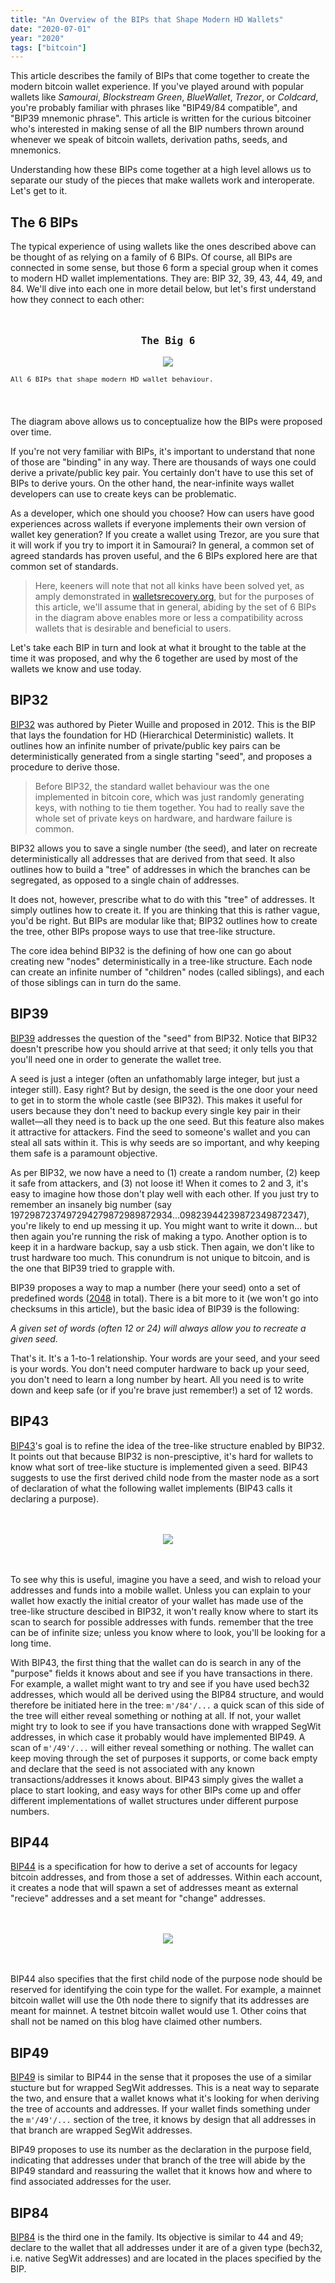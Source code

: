 ```yaml
---
title: "An Overview of the BIPs that Shape Modern HD Wallets"
date: "2020-07-01"
year: "2020"
tags: ["bitcoin"]
---
```


This article describes the family of BIPs that come together to create the modern bitcoin wallet experience. If you've played around with popular wallets like _Samourai_, _Blockstream Green_, _BlueWallet_, _Trezor_, or _Coldcard_, you're probably familiar with phrases like "BIP49/84 compatible", and "BIP39 mnemonic phrase". This article is written for the curious bitcoiner who's interested in making sense of all the BIP numbers thrown around whenever we speak of bitcoin wallets, derivation paths, seeds, and mnemonics. 

Understanding how these BIPs come together at a high level allows us to separate our study of the pieces that make wallets work and interoperate. Let's get to it.

## The 6 BIPs

The typical experience of using wallets like the ones described above can be thought of as relying on a family of 6 BIPs. Of course, all BIPs are connected in some sense, but those 6 form a special group when it comes to modern HD wallet implementations. They are: BIP 32, 39, 43, 44, 49, and 84. We'll dive into each one in more detail below, but let's first understand how they connect to each other:

<center>
  <figure style="max-width: 600px; margin: 3rem 0;">
    <p style="font-family: 'Fira Code', monospace; font-size: 16px; font-weight: 600;">The Big 6<p>
    <div id="pale-img">
        <img src="../src/images/posts/hd-wallets/BIP-hd-wallets.png">
    </div>
    <p style="font-family: 'Fira Code', monospace; font-size: 11px; line-height: 20px; text-align: left !important;">All 6 BIPs that shape modern HD wallet behaviour.<p>
  </figure>
</center>

The diagram above allows us to conceptualize how the BIPs were proposed over time.

If you're not very familiar with BIPs, it's important to understand that none of those are "binding" in any way. There are thousands of ways one could derive a private/public key pair. You certainly don't have to use this set of BIPs to derive yours. On the other hand, the near-infinite ways wallet developers can use to create keys can be problematic.

As a developer, which one should you choose? How can users have good experiences across wallets if everyone implements their own version of wallet key generation? If you create a wallet using Trezor, are you sure that it will work if you try to import it in Samourai? In general, a common set of agreed standards has proven useful, and the 6 BIPs explored here are that common set of standards.

> Here, keeners will note that not all kinks have been solved yet, as amply demonstrated in [walletsrecovery.org](https://walletsrecovery.org/), but for the purposes of this article, we'll assume that in general, abiding by the set of 6 BIPs in the diagram above enables more or less a compatibility across wallets that is desirable and beneficial to users.  

Let's take each BIP in turn and look at what it brought to the table at the time it was proposed, and why the 6 together are used by most of the wallets we know and use today.

## BIP32

[BIP32](https://github.com/bitcoin/bips/blob/master/bip-0032.mediawiki) was authored by Pieter Wuille and proposed in 2012. This is the BIP that lays the foundation for HD (Hierarchical Deterministic) wallets. It outlines how an infinite number of private/public key pairs can be deterministically generated from a single starting "seed", and proposes a procedure to derive those.

> Before BIP32, the standard wallet behaviour was the one implemented in bitcoin core, which was just randomly generating keys, with nothing to tie them together. You had to really save the whole set of private keys on hardware, and hardware failure is common.

BIP32 allows you to save a single number (the seed), and later on recreate deterministically all addresses that are derived from that seed. It also outlines how to build a "tree" of addresses in which the branches can be segregated, as opposed to a single chain of addresses. 

It does not, however, prescribe what to do with this "tree" of addresses. It simply outlines how to create it. If you are thinking that this is rather vague, you'd be right. But BIPs are modular like that; BIP32 outlines how to create the tree, other BIPs propose ways to use that tree-like structure.

The core idea behind BIP32 is the defining of how one can go about creating new "nodes" deterministically in a tree-like structure. Each node can create an infinite number of "children" nodes (called siblings), and each of those siblings can in turn do the same. 

## BIP39

[BIP39](https://github.com/bitcoin/bips/blob/master/bip-0039.mediawiki) addresses the question of the "seed" from BIP32. Notice that BIP32 doesn't prescribe how you should arrive at that seed; it only tells you that you'll need one in order to generate the wallet tree. 

A seed is just a integer (often an unfathomably large integer, but just a integer still). Easy right? But by design, the seed is the one door your need to get in to storm the whole castle (see BIP32). This makes it useful for users because they don't need to backup every single key pair in their wallet—all they need is to back up the one seed. But this feature also makes it attractive for attackers. Find the seed to someone's wallet and you can steal all sats within it. This is why seeds are so important, and why keeping them safe is a paramount objective.

As per BIP32, we now have a need to (1) create a random number, (2) keep it safe from attackers, and (3) not loose it! When it comes to 2 and 3, it's easy to imagine how those don't play well with each other. If you just try to remember an insanely big number (say 1972987237497294279872989872934...09823944239872349872347), you're likely to end up messing it up. You might want to write it down... but then again you're running the risk of making a typo. Another option is to keep it in a hardware backup, say a usb stick. Then again, we don't like to trust hardware too much. This conundrum is not unique to bitcoin, and is the one that BIP39 tried to grapple with.

BIP39 proposes a way to map a number (here your seed) onto a set of predefined words ([2048](https://github.com/bitcoin/bips/blob/master/bip-0039/english.txt) in total). There is a bit more to it (we won't go into checksums in this article), but the basic idea of BIP39 is the following:  

_A given set of words (often 12 or 24) will always allow you to recreate a given seed._  

That's it. It's a 1-to-1 relationship. Your words are your seed, and your seed is your words. You don't need computer hardware to back up your seed, you don't need to learn a long number by heart. All you need is to write down and keep safe (or if you're brave just remember!) a set of 12 words. 

## BIP43

[BIP43](https://github.com/bitcoin/bips/blob/master/bip-0043.mediawiki)'s goal is to refine the idea of the tree-like structure enabled by BIP32. It points out that because BIP32 is non-presciptive, it's hard for wallets to know what sort of tree-like stucture is implemented given a seed. BIP43 suggests to use the first derived child node from the master node as a sort of declaration of what the following wallet implements (BIP43 calls it declaring a purpose). 

<center>
  <figure style="max-width: 600px; margin: 3rem 0;">
    <!-- <p style="font-family: 'Fira Code', monospace; font-size: 16px; font-weight: 600;">BIPs<p> -->
    <div id="pale-img">
        <img src="../src/images/posts/hd-wallets/bip43.png">
    </div>
    <p style="font-family: 'Fira Code', monospace; font-size: 11px; line-height: 20px; text-align: left !important;"><p>
  </figure>
</center>

To see why this is useful, imagine you have a seed, and wish to reload your addresses and funds into a mobile wallet. Unless you can explain to your wallet how exactly the initial creator of your wallet has made use of the tree-like structure descibed in BIP32, it won't really know where to start its scan to search for possible addresses with funds. remember that the tree can be of infinite size; unless you know where to look, you'll be looking for a long time.

With BIP43, the first thing that the wallet can do is search in any of the "purpose" fields it knows about and see if you have transactions in there. For example, a wallet might want to try and see if you have used bech32 addresses, which would all be derived using the BIP84 structure, and would therefore be initiated here in the tree: `m'/84'/...` a quick scan of this side of the tree will either reveal something or nothing at all. If not, your wallet might try to look to see if you have transactions done with wrapped SegWit addresses, in which case it probably would have implemented BIP49. A scan of `m'/49'/...` will either reveal something or nothing. The wallet can keep moving through the set of purposes it supports, or come back empty and declare that the seed is not associated with any known transactions/addresses it knows about. BIP43 simply gives the wallet a place to start looking, and easy ways for other BIPs come up and offer different implementations of wallet structures under different purpose numbers.

## BIP44

[BIP44](https://github.com/bitcoin/bips/blob/master/bip-0044.mediawiki) is a specification for how to derive a set of accounts for legacy bitcoin addresses, and from those a set of addresses. Within each account, it creates a node that will spawn a set of addresses meant as external "recieve" addresses and a set meant for "change" addresses.

<center>
  <figure style="max-width: 600px; margin: 3rem 0;">
    <!-- <p style="font-family: 'Fira Code', monospace; font-size: 16px; font-weight: 600;">BIPs<p> -->
    <div id="pale-img">
        <img src="../src/images/posts/hd-wallets/bip44.png">
    </div>
    <p style="font-family: 'Fira Code', monospace; font-size: 11px; line-height: 20px; text-align: left !important;"><p>
  </figure>
</center>

BIP44 also specifies that the first child node of the purpose node should be reserved for identifying the coin type for the wallet. For example, a mainnet bitcoin wallet will use the 0th node there to signify that its addresses are meant for mainnet. A testnet bitcoin wallet would use 1. Other coins that shall not be named on this blog have claimed other numbers.

## BIP49

[BIP49](https://github.com/bitcoin/bips/blob/master/bip-0049.mediawiki) is similar to BIP44 in the sense that it proposes the use of a similar stucture but for wrapped SegWit addresses. This is a neat way to separate the two, and ensure that a wallet knows what it's looking for when deriving the tree of accounts and addresses. If your wallet finds something under the `m'/49'/...` section of the tree, it knows by design that all addresses in that branch are wrapped SegWit addresses.

BIP49 proposes to use its number as the declaration in the purpose field, indicating that addresses under that branch of the tree will abide by the BIP49 standard and reassuring the wallet that it knows how and where to find associated addresses for the user.

## BIP84

[BIP84](https://github.com/bitcoin/bips/blob/master/bip-0084.mediawiki) is the third one in the family. Its objective is similar to 44 and 49; declare to the wallet that all addresses under it are of a given type (bech32, i.e. native SegWit addresses) and are located in the places specified by the BIP.
